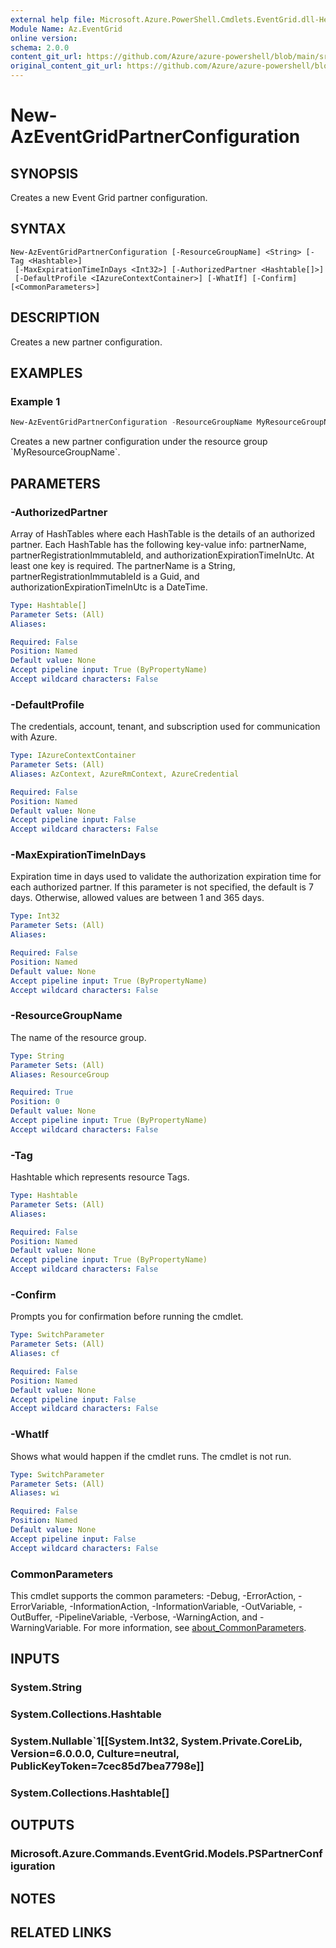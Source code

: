 ```yaml
---
external help file: Microsoft.Azure.PowerShell.Cmdlets.EventGrid.dll-Help.xml
Module Name: Az.EventGrid
online version: 
schema: 2.0.0
content_git_url: https://github.com/Azure/azure-powershell/blob/main/src/EventGrid/EventGrid/help/New-AzEventGridPartnerConfiguration.md
original_content_git_url: https://github.com/Azure/azure-powershell/blob/main/src/EventGrid/EventGrid/help/New-AzEventGridPartnerConfiguration.md
---
```


# New-AzEventGridPartnerConfiguration

## SYNOPSIS
Creates a new Event Grid partner configuration.

## SYNTAX

```
New-AzEventGridPartnerConfiguration [-ResourceGroupName] <String> [-Tag <Hashtable>]
 [-MaxExpirationTimeInDays <Int32>] [-AuthorizedPartner <Hashtable[]>]
 [-DefaultProfile <IAzureContextContainer>] [-WhatIf] [-Confirm] [<CommonParameters>]
```

## DESCRIPTION
Creates a new partner configuration.

## EXAMPLES

### Example 1
```powershell
New-AzEventGridPartnerConfiguration -ResourceGroupName MyResourceGroupName -MaxExpirationTimeInDays 14
```

Creates a new partner configuration under the resource group \`MyResourceGroupName\`.

## PARAMETERS

### -AuthorizedPartner
Array of HashTables where each HashTable is the details of an authorized partner.
Each HashTable has the following key-value info: partnerName, partnerRegistrationImmutableId, and authorizationExpirationTimeInUtc.
At least one key is required.
The partnerName is a String, partnerRegistrationImmutableId  is a Guid, and authorizationExpirationTimeInUtc is a DateTime.

```yaml
Type: Hashtable[]
Parameter Sets: (All)
Aliases:

Required: False
Position: Named
Default value: None
Accept pipeline input: True (ByPropertyName)
Accept wildcard characters: False
```

### -DefaultProfile
The credentials, account, tenant, and subscription used for communication with Azure.

```yaml
Type: IAzureContextContainer
Parameter Sets: (All)
Aliases: AzContext, AzureRmContext, AzureCredential

Required: False
Position: Named
Default value: None
Accept pipeline input: False
Accept wildcard characters: False
```

### -MaxExpirationTimeInDays
Expiration time in days used to validate the authorization expiration time for each authorized partner.
If this parameter is not specified, the default is 7 days.
Otherwise, allowed values are between 1 and 365 days.

```yaml
Type: Int32
Parameter Sets: (All)
Aliases:

Required: False
Position: Named
Default value: None
Accept pipeline input: True (ByPropertyName)
Accept wildcard characters: False
```

### -ResourceGroupName
The name of the resource group.

```yaml
Type: String
Parameter Sets: (All)
Aliases: ResourceGroup

Required: True
Position: 0
Default value: None
Accept pipeline input: True (ByPropertyName)
Accept wildcard characters: False
```

### -Tag
Hashtable which represents resource Tags.

```yaml
Type: Hashtable
Parameter Sets: (All)
Aliases:

Required: False
Position: Named
Default value: None
Accept pipeline input: True (ByPropertyName)
Accept wildcard characters: False
```

### -Confirm
Prompts you for confirmation before running the cmdlet.

```yaml
Type: SwitchParameter
Parameter Sets: (All)
Aliases: cf

Required: False
Position: Named
Default value: None
Accept pipeline input: False
Accept wildcard characters: False
```

### -WhatIf
Shows what would happen if the cmdlet runs.
The cmdlet is not run.

```yaml
Type: SwitchParameter
Parameter Sets: (All)
Aliases: wi

Required: False
Position: Named
Default value: None
Accept pipeline input: False
Accept wildcard characters: False
```

### CommonParameters
This cmdlet supports the common parameters: -Debug, -ErrorAction, -ErrorVariable, -InformationAction, -InformationVariable, -OutVariable, -OutBuffer, -PipelineVariable, -Verbose, -WarningAction, and -WarningVariable. For more information, see [about_CommonParameters](http://go.microsoft.com/fwlink/?LinkID=113216).

## INPUTS

### System.String

### System.Collections.Hashtable

### System.Nullable`1[[System.Int32, System.Private.CoreLib, Version=6.0.0.0, Culture=neutral, PublicKeyToken=7cec85d7bea7798e]]

### System.Collections.Hashtable[]

## OUTPUTS

### Microsoft.Azure.Commands.EventGrid.Models.PSPartnerConfiguration

## NOTES

## RELATED LINKS
